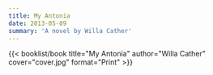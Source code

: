 ```yaml
---
title: My Antonia
date: 2013-05-09
summary: 'A novel by Willa Cather'
---
```


{{< booklist/book
title="My Antonia"
author="Willa Cather"
cover="cover.jpg"
format="Print" >}}
